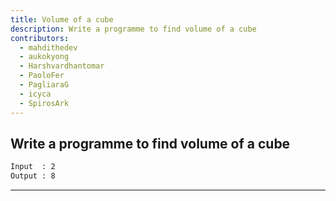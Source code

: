 ```yaml
---
title: Volume of a cube
description: Write a programme to find volume of a cube
contributors:
  - mahdithedev
  - aukokyong
  - Harshvardhantomar
  - PaoloFer
  - PagliaraG
  - icyca
  - SpirosArk
---
```


## Write a programme to find volume of a cube

```txt
Input  : 2
Output : 8
```

---
